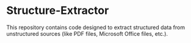 # Structure-Extractor
This repository contains code designed to extract structured data from
unstructured sources (like PDF files, Microsoft Office files, etc.).

